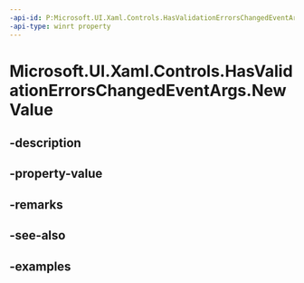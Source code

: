 ```yaml
---
-api-id: P:Microsoft.UI.Xaml.Controls.HasValidationErrorsChangedEventArgs.NewValue
-api-type: winrt property
---
```


# Microsoft.UI.Xaml.Controls.HasValidationErrorsChangedEventArgs.NewValue

<!--
public bool NewValue { get; }
-->


## -description

## -property-value

## -remarks

## -see-also

## -examples


